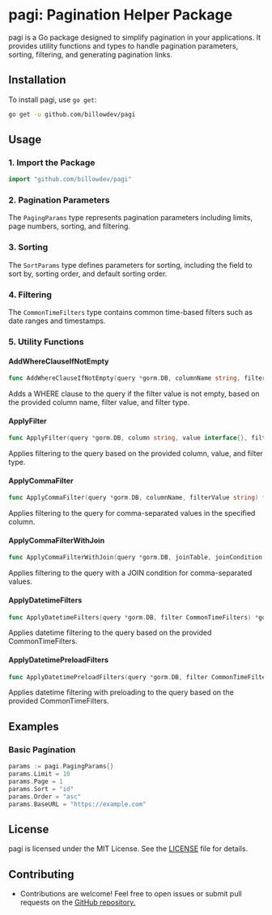 # pagi: Pagination Helper Package

pagi is a Go package designed to simplify pagination in your applications. It provides utility functions and types to handle pagination parameters, sorting, filtering, and generating pagination links.

## Installation

To install pagi, use `go get`:

```bash 
go get -u github.com/billowdev/pagi
```

## Usage

### 1. Import the Package

```go
import "github.com/billowdev/pagi"
```

### 2. Pagination Parameters

The `PagingParams` type represents pagination parameters including limits, page numbers, sorting, and filtering.

### 3. Sorting

The `SortParams` type defines parameters for sorting, including the field to sort by, sorting order, and default sorting order.

### 4. Filtering

The `CommonTimeFilters` type contains common time-based filters such as date ranges and timestamps.

### 5. Utility Functions

#### AddWhereClauseIfNotEmpty

```go
func AddWhereClauseIfNotEmpty(query *gorm.DB, columnName string, filterValue string, filterType string) *gorm.DB
```

Adds a WHERE clause to the query if the filter value is not empty, based on the provided column name, filter value, and filter type.

#### ApplyFilter

```go
func ApplyFilter(query *gorm.DB, column string, value interface{}, filterType string) *gorm.DB
```

Applies filtering to the query based on the provided column, value, and filter type.

#### ApplyCommaFilter

```go
func ApplyCommaFilter(query *gorm.DB, columnName, filterValue string) *gorm.DB
```

Applies filtering to the query for comma-separated values in the specified column.

#### ApplyCommaFilterWithJoin

```go
func ApplyCommaFilterWithJoin(query *gorm.DB, joinTable, joinCondition, columnName, filterValue string) *gorm.DB
```

Applies filtering to the query with a JOIN condition for comma-separated values.

#### ApplyDatetimeFilters

```go
func ApplyDatetimeFilters(query *gorm.DB, filter CommonTimeFilters) *gorm.DB
```

Applies datetime filtering to the query based on the provided CommonTimeFilters.

#### ApplyDatetimePreloadFilters

```go
func ApplyDatetimePreloadFilters(query *gorm.DB, filter CommonTimeFilters, preloadKey string) *gorm.DB
```

Applies datetime filtering with preloading to the query based on the provided CommonTimeFilters.

## Examples

### Basic Pagination

```go
params := pagi.PagingParams{}
params.Limit = 10
params.Page = 1
params.Sort = "id"
params.Order = "asc"
params.BaseURL = "https://example.com"
```


## License

pagi is licensed under the MIT License. See the [LICENSE](https://github.com/billowdev/pagi/blob/main/LICENSE) file for details.



## Contributing

- Contributions are welcome! Feel free to open issues or submit pull requests on the [GitHub repository.](https://github.com/billowdev/pagi)
